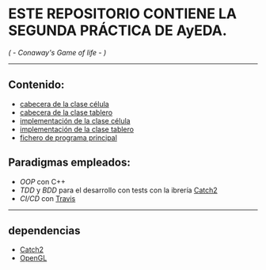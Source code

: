 # ESTE REPOSITORIO CONTIENE LA SEGUNDA PRÁCTICA DE AyEDA.
*( - Conaway's Game of life - )*
***

## Contenido:

- [cabecera de la clase célula](./include/cell_t.hpp)
- [cabecera de la clase tablero](./include/board_t.hpp)
- [implementación de la clase célula](./src/cell_t.cpp)
- [implementación de la clase tablero](./src/board_t.cpp)
- [fichero de programa principal](./src/game_of_life.cpp)

## Paradigmas empleados:

- *OOP* con C++
- *TDD* y *BDD* para el desarrollo con tests con la ibrería [Catch2](https://github.com/catchorg/Catch2)
- *CI/CD* con [Travis](https://docs.travis-ci.com/)

***

## dependencias

- [Catch2](https://github.com/catchorg/Catch2)
- [OpenGL](https://www.opengl.org/)

